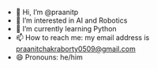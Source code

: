 - 👋 Hi, I’m @praanitp
- 👀 I’m interested in AI and Robotics
- 🌱 I’m currently learning Python
- 📫 How to reach me: my email address is praanitchakraborty0509@gmail.com
- 😄 Pronouns: he/him

<!---
praanitp/praanitp is a ✨ special ✨ repository because its `README.md` (this file) appears on your GitHub profile.
You can click the Preview link to take a look at your changes.
--->
